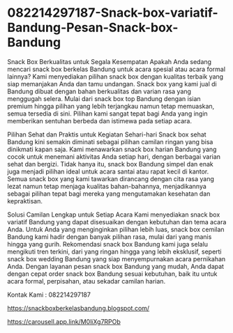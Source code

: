 # 082214297187-Snack-box-variatif-Bandung-Pesan-Snack-box-Bandung
Snack Box Berkualitas untuk Segala Kesempatan
Apakah Anda sedang mencari snack box berkelas Bandung untuk acara spesial atau acara formal lainnya? Kami menyediakan pilihan snack box dengan kualitas terbaik yang siap memanjakan Anda dan tamu undangan. Snack box yang kami jual di Bandung dibuat dengan bahan berkualitas dan varian rasa yang menggugah selera. Mulai dari snack box top Bandung dengan isian premium hingga pilihan yang lebih terjangkau namun tetap memuaskan, semua tersedia di sini. Pilihan kami sangat tepat bagi Anda yang ingin memberikan sentuhan berbeda dan istimewa pada setiap acara.

Pilihan Sehat dan Praktis untuk Kegiatan Sehari-hari
Snack box sehat Bandung kini semakin diminati sebagai pilihan camilan ringan yang bisa dinikmati kapan saja. Kami menawarkan snack box harian Bandung yang cocok untuk menemani aktivitas Anda setiap hari, dengan berbagai varian sehat dan bergizi. Tidak hanya itu, snack box Bandung simpel dan enak juga menjadi pilihan ideal untuk acara santai atau rapat kecil di kantor. Semua snack box yang kami tawarkan dirancang dengan cita rasa yang lezat namun tetap menjaga kualitas bahan-bahannya, menjadikannya sebagai pilihan tepat bagi mereka yang mengutamakan kesehatan dan kepraktisan.

Solusi Camilan Lengkap untuk Setiap Acara
Kami menyediakan snack box variatif Bandung yang dapat disesuaikan dengan kebutuhan dan tema acara Anda. Untuk Anda yang menginginkan pilihan lebih luas, snack box cemilan Bandung kami hadir dengan banyak pilihan rasa, mulai dari yang manis hingga yang gurih. Rekomendasi snack box Bandung kami juga selalu mengikuti tren terkini, dari yang ringan hingga yang lebih eksklusif, seperti snack box wedding Bandung yang siap menyempurnakan acara pernikahan Anda. Dengan layanan pesan snack box Bandung yang mudah, Anda dapat dengan cepat order snack box Bandung sesuai kebutuhan, baik itu untuk acara formal, perpisahan, atau sekadar camilan harian.

Kontak Kami : 082214297187

https://snackboxberkelasbandung.blogspot.com/

https://carousell.app.link/M0liXg7RPOb
